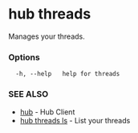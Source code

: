 # hub threads

Manages your threads.

### Options

```
  -h, --help   help for threads
```

### SEE ALSO

-   [hub](hub.md) - Hub Client
-   [hub threads ls](hub_threads_ls.md) - List your threads
